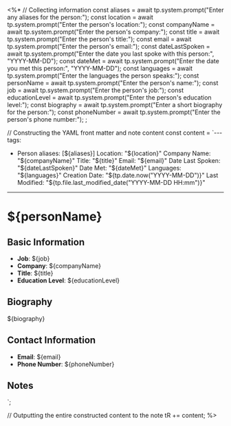 <%*
// Collecting information
const aliases = await tp.system.prompt("Enter any aliases for the person:");
const location = await tp.system.prompt("Enter the person's location:");
const companyName = await tp.system.prompt("Enter the person's company:");
const title = await tp.system.prompt("Enter the person's title:");
const email = await tp.system.prompt("Enter the person's email:");
const dateLastSpoken = await tp.system.prompt("Enter the date you last spoke with this person:", "YYYY-MM-DD");
const dateMet = await tp.system.prompt("Enter the date you met this person:", "YYYY-MM-DD");
const languages = await tp.system.prompt("Enter the languages the person speaks:");
const personName = await tp.system.prompt("Enter the person's name:");
const job = await tp.system.prompt("Enter the person's job:");
const educationLevel = await tp.system.prompt("Enter the person's education level:");
const biography = await tp.system.prompt("Enter a short biography for the person:");
const phoneNumber = await tp.system.prompt("Enter the person's phone number:");
;

// Constructing the YAML front matter and note content
const content = `---
tags: 
- Person
aliases: [${aliases}]
Location: "${location}"
Company Name: "${companyName}"
Title: "${title}"
Email: "${email}"
Date Last Spoken: "${dateLastSpoken}"
Date Met: "${dateMet}"
Languages: "${languages}"
Creation Date: "${tp.date.now("YYYY-MM-DD")}"
Last Modified: "${tp.file.last_modified_date("YYYY-MM-DD HH:mm")}"
---

# ${personName}

## Basic Information

- **Job**: ${job}
- **Company**: ${companyName}
- **Title**: ${title}
- **Education Level**: ${educationLevel}

## Biography

${biography}

## Contact Information

- **Email**: ${email}
- **Phone Number**: ${phoneNumber}

## Notes
`;

// Outputting the entire constructed content to the note
tR += content;
%>